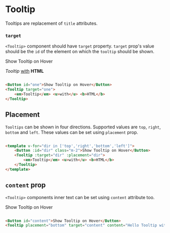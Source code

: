 # Tooltip

Tooltips are replacement of `title` attributes.

### `target` 

`<Tooltip>` component should have `target` property. `target` prop's value should be the `id` of the
element on which the `tooltip` should be shown.

<WButton id="one">Show Tooltip on Hover</WButton>

<WTooltip target="one">
<em>Tooltip</em> <u>with</u> <b>HTML</b>
</WTooltip>

```html

<Button id="one">Show Tooltip on Hover</Button>
<Tooltip target="one">
    <em>Tooltip</em> <u>with</u> <b>HTML</b>
</Tooltip>
```

##  Placement

`Tooltips` can be shown in four directions. Supported values are `top`, `right`, `bottom` and `left`.
These values can be set using `placement` prop.

<template v-for="dir in ['top','right','bottom','left']">
<WButton :id="dir" class="m-2">Show Tooltip on Hover</WButton>
<WTooltip :target="dir" :placement="dir">
<em>Tooltip</em> <u>with</u> <b>HTML</b>
</WTooltip>
</template>

```html

<template v-for="dir in ['top','right','bottom','left']">
    <Button :id="dir" class="m-2">Show Tooltip on Hover</Button>
    <Tooltip :target="dir" :placement="dir">
        <em>Tooltip</em> <u>with</u> <b>HTML</b>
    </Tooltip>
</template>
```

## `content` prop

`<Tooltip>` components inner text can be set using `content` attribute too.

<WButton id="content">Show Tooltip on Hover</WButton>
<WTooltip placement="bottom" target="content" content="Hello Tooltip with content"/>

```html

<Button id="content">Show Tooltip on Hover</Button>
<Tooltip placement="bottom" target="content" content="Hello Tooltip with content"/>
```
